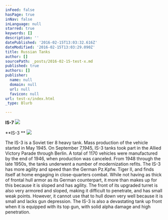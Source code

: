 ```yaml
---
inFeed: false
hasPage: true
inNav: false
inLanguage: null
starred: true
keywords: []
description: ''
datePublished: '2016-02-15T13:03:32.616Z'
dateModified: '2016-02-15T13:03:29.090Z'
title: Russian Tanks
author: []
sourcePath: _posts/2016-02-15-test-x.md
published: true
authors: []
publisher:
  name: null
  domain: null
  url: null
  favicon: null
url: test-x/index.html
_type: Blurb

---
```

**IS-7**
![](https://s3-us-west-2.amazonaws.com/the-grid-img/p/1ca098c8bcce77e0429d18027197d7419bc6a4d9.jpg)

**IS-3 **
![](https://s3-us-west-2.amazonaws.com/the-grid-img/p/5b276bc2edd46ae4217b682524f742673bf07bc2.png)

The IS-3 is a Soviet tier 8 heavy tank. Mass production of the vehicle started in May 1945\. On September 7,1945, IS-3 tanks took part in the Allied Victory Parade through Berlin. A total of 1170 vehicles were manufactured by the end of 1946, when production was canceled. From 1948 through the late 1950s, the tanks underwent a number of modernization refits. The IS-3 has more agility and speed than the German Pz.Kpfw. Tiger II, and finds itself at home engaging in close-quarters combat. While not having as thick of frontal hull armor as its German counterpart, it more than makes up for this because it is sloped and has agility. The front of its upgraded turret is also very armored and sloped, making it difficult to penetrate, and has small weak points. However, it cannot use that to hull down very well because it is small and lacks gun depression. The IS-3 is also a devastating tank up front when it is equipped with its top gun, with solid alpha damage and high penetration.